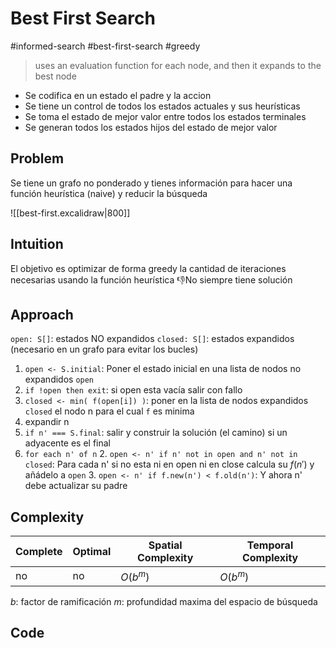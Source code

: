 # Best First Search
#informed-search #best-first-search #greedy

> uses an evaluation function for each node, and then it expands to the best node

- Se codifica en un estado el padre y la accion
- Se tiene un control de todos los estados actuales y sus heurísticas
- Se toma el estado de mejor valor entre todos los estados terminales
- Se generan todos los estados hijos del estado de mejor valor


## Problem

Se tiene un grafo no ponderado y tienes información para hacer una función heurística (naive) y reducir la búsqueda

![[best-first.excalidraw|800]]

## Intuition

El objetivo es optimizar de forma greedy la cantidad de iteraciones necesarias usando la función heurística
👎No siempre tiene solución

## Approach

`open: S[]`: estados NO expandidos 
`closed: S[]`: estados expandidos (necesario en un grafo para evitar los bucles)

1. `open <- S.initial`:  Poner el estado inicial en una lista de nodos no expandidos `open`
2. `if !open then exit`: si open esta vacía salir con fallo
3. `closed <- min( f(open[i]) )`: poner en la lista de nodos expandidos `closed` el nodo n para el cual `f` es minima
4. expandir n
5. `if n' === S.final`: salir y construir la solución (el camino) si un adyacente es el final
6. `for each n' of n`
	2. `open <- n' if n' not in open and n' not in closed`: Para cada n' si no esta ni en open ni en close calcula su $f(n')$ y añádelo a `open`
	3. `open <- n' if f.new(n') < f.old(n')`: Y ahora n' debe actualizar su padre


## Complexity

| Complete | Optimal | Spatial Complexity | Temporal Complexity |
| -------- | ------- | ------------------ | ------------------- |
| no       | no      | $O(b^m)$           | $O(b^m)$            |

$b$: factor de ramificación
$m$: profundidad maxima del espacio de búsqueda

## Code
